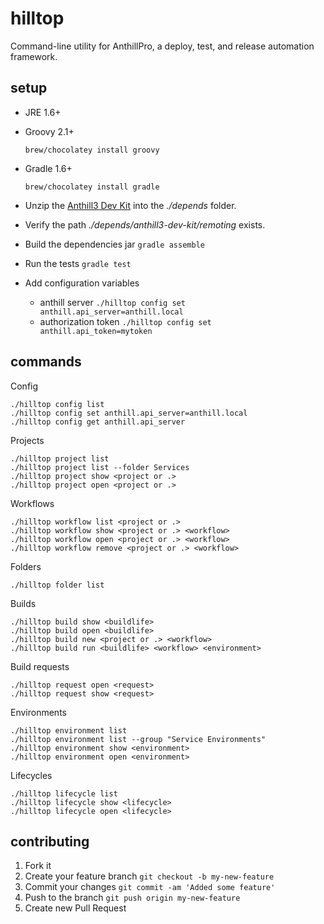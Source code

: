 # hilltop

Command-line utility for AnthillPro, a deploy, test, and release automation framework.

## setup

* JRE 1.6+
* Groovy 2.1+

    `brew/chocolatey install groovy`

* Gradle 1.6+

    `brew/chocolatey install gradle`

* Unzip the [Anthill3 Dev Kit](http://docs.urbancode.com/anthill3-help-3.8/html/DevKit.html) into the *./depends* folder.
 * Verify the path *./depends/anthill3-dev-kit/remoting* exists.
* Build the dependencies jar `gradle assemble`
* Run the tests `gradle test`
* Add configuration variables
    * anthill server `./hilltop config set anthill.api_server=anthill.local`
    * authorization token `./hilltop config set anthill.api_token=mytoken`

## commands

Config

    ./hilltop config list
    ./hilltop config set anthill.api_server=anthill.local
    ./hilltop config get anthill.api_server

Projects

    ./hilltop project list
    ./hilltop project list --folder Services
    ./hilltop project show <project or .>
    ./hilltop project open <project or .>

Workflows

    ./hilltop workflow list <project or .>
    ./hilltop workflow show <project or .> <workflow>
    ./hilltop workflow open <project or .> <workflow>
    ./hilltop workflow remove <project or .> <workflow>

Folders

    ./hilltop folder list

Builds

    ./hilltop build show <buildlife>
    ./hilltop build open <buildlife>
    ./hilltop build new <project or .> <workflow>
    ./hilltop build run <buildlife> <workflow> <environment>

Build requests

    ./hilltop request open <request>
    ./hilltop request show <request>

Environments

    ./hilltop environment list
    ./hilltop environment list --group "Service Environments"
    ./hilltop environment show <environment>
    ./hilltop environment open <environment>

Lifecycles

    ./hilltop lifecycle list
    ./hilltop lifecycle show <lifecycle>
    ./hilltop lifecycle open <lifecycle>

## contributing

1. Fork it
2. Create your feature branch `git checkout -b my-new-feature`
3. Commit your changes `git commit -am 'Added some feature'`
4. Push to the branch `git push origin my-new-feature`
5. Create new Pull Request
